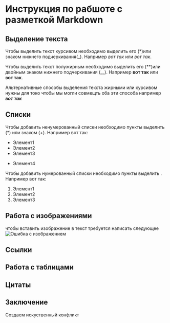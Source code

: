 # Инструкция по рабшоте с разметкой Markdown

## Выделение текста 

Чтобы выделить текст курсивом необходимо выделить его  (*)или знаком нижнего подчеркивания(_). Например *вот так* или _вот так_.

Чтобы выделить текст полужирным необходимо выделить его (**)или двойным знаком нижнего подчеркивания (__). Например **вот так** или __вот так__.


Альтернативные способы выделения текста жирными или курсивом нужны для токо чтобы мы могли совмещть оба эти способа например __*вот так*__


## Списки 

Чтобы добавить ненумерованный списки необходимо пункты выделить (*) или знаком (+). Например вот так:
* Элемент1
* Элемент2
* Элемент3
+ Элемент4

Чтобы добавить нумерованный списки необходимо пункты выделить . Например вот так:
1. Элемент1
2. Элемент2
3. Элемент3

## Работа с изображениями 

чтобы вставить изображение в текст требуется написать следующее ![Ошибка с изображением](orig.webp)

## Ссылки

## Работа с таблицами 

## Цитаты 

## Заключение
Создаем искуственный конфликт